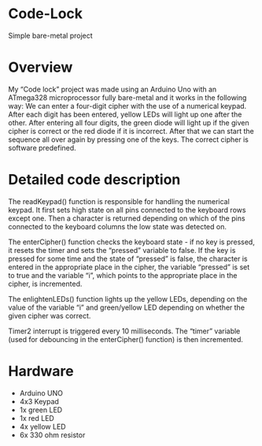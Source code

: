 # Code-Lock
Simple bare-metal project

# Overview
My “Code lock” project was made using an Arduino Uno with an ATmega328 microprocessor fully bare-metal and it works in the following way:
We can enter a four-digit cipher with the use of a numerical keypad. After each digit has been entered, yellow LEDs will light up one after the other. After entering all four digits, the green diode will light up if the given cipher is correct or the red diode if it is incorrect. After that we can start the sequence all over again by pressing one of the keys. The correct cipher is software predefined.

# Detailed code description
The readKeypad() function is responsible for handling the numerical keypad. It first sets high state on all pins connected to the keyboard rows except one. Then a character is returned depending on which of the pins connected to the keyboard columns the low state was detected on.

The enterCipher() function checks the keyboard state - if no key is pressed, it resets the timer and sets the “pressed” variable to false. If the key is pressed for some time and the state of “pressed” is false, the character is entered in the appropriate place in the cipher, the variable “pressed” is set to true and the variable “i”, which points to the appropriate place in the cipher, is incremented.

The enlightenLEDs() function lights up the yellow LEDs, depending on the value of the variable “i” and green/yellow LED depending on whether the given cipher was correct.

Timer2 interrupt is triggered every 10 milliseconds. The “timer” variable (used for debouncing in the enterCipher() function) is then incremented.

# Hardware
- Arduino UNO
- 4x3 Keypad
- 1x green LED
- 1x red LED
- 4x yellow LED
- 6x 330 ohm resistor
